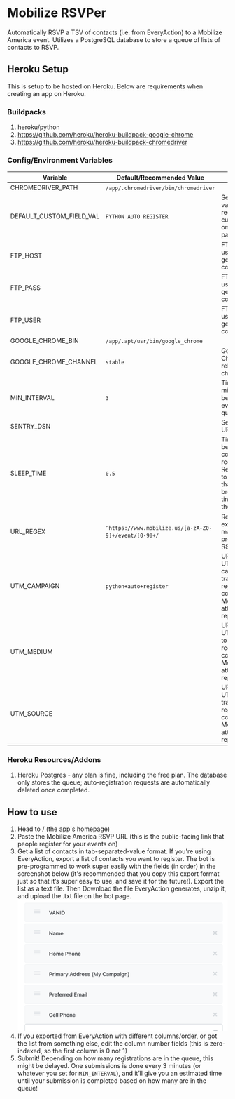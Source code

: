 # Mobilize RSVPer
Automatically RSVP a TSV of contacts (i.e. from EveryAction) to a Mobilize America event. Utilizes a PostgreSQL database to store a queue of lists of contacts to RSVP.

## Heroku Setup
This is setup to be hosted on Heroku. Below are requirements when creating an app on Heroku.

### Buildpacks
1. heroku/python
2. https://github.com/heroku/heroku-buildpack-google-chrome
3. https://github.com/heroku/heroku-buildpack-chromedriver

### Config/Environment Variables
| Variable                 | Default/Recommended Value                             | Purpose                                                                                                          |
| ------------------------ | ----------------------------------------------------- | ---------------------------------------------------------------------------------------------------------------- |
| CHROMEDRIVER_PATH        | `/app/.chromedriver/bin/chromedriver`                 |                                                                                                                  |
| DEFAULT_CUSTOM_FIELD_VAL | `PYTHON AUTO REGISTER`                                | Sets a default value for required custom fields on the RSVP page                                                 |
| FTP_HOST                 |                                                       | FTP hostname, used to get/store contact lists                                                                    |
| FTP_PASS                 |                                                       | FTP password, used to get/store contact lists                                                                    |
| FTP_USER                 |                                                       | FTP username, used to get/store contact lists                                                                    |
| GOOGLE_CHROME_BIN        | `/app/.apt/usr/bin/google_chrome`                     |                                                                                                                  |
| GOOGLE_CHROME_CHANNEL    | `stable`                                              | Google Chrome release channel                                                                                    |
| MIN_INTERVAL             | `3`                                                   | Time (in minutes) between events in queue                                                                        |
| SENTRY_DSN               |                                                       | Sentry DSN URL                                                                                                   |
| SLEEP_TIME               | `0.5`                                                 | Time to wait between contact registrations. Recommended to be >0 so that the browser has time to submit the form |
| URL_REGEX                | `^https://www.mobilize.us/[a-zA-Z0-9]+/event/[0-9]+/` | Regular expression to match the provided event RSVP URL with                                                     |
| UTM_CAMPAIGN             | `python+auto+register`                                | URL-escaped UTM campaign to track where registrations come from in Mobilize attendance reports                   |
| UTM_MEDIUM               |                                                       | URL-escaped UTM medium to track where registrations come from in Mobilize attendance reports                     |
| UTM_SOURCE               |                                                       | URL-escaped UTM source to track where registrations come from in Mobilize attendance reports                     |

### Heroku Resources/Addons
1. Heroku Postgres - any plan is fine, including the free plan. The database only stores the queue; auto-registration requests are automatically deleted once completed.

## How to use
1. Head to / (the app's homepage)
2. Paste the Mobilize America RSVP URL (this is the public-facing link that people register for your events on)
3. Get a list of contacts in tab-separated-value format. If you're using EveryAction, export a list of contacts you want to register. The bot is pre-programmed to work super easily with the fields (in order) in the screenshot below (it's recommended that you copy this export format just so that it’s super easy to use, and save it for the future!). Export the list as a text file. Then Download the file EveryAction generates, unzip it, and upload the .txt file on the bot page.
![EveryAction Export Format](export-format.png)
5. If you exported from EveryAction with different columns/order, or got the list from something else, edit the column number fields (this is zero-indexed, so the first column is 0 not 1)
6. Submit! Depending on how many registrations are in the queue, this might be delayed. One submissions is done every 3 minutes (or whatever you set for `MIN_INTERVAL`), and it’ll give you an estimated time until your submission is completed based on how many are in the queue!
